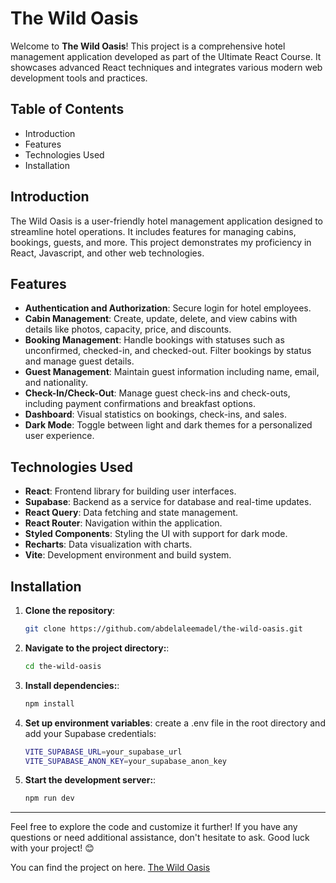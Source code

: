 # The Wild Oasis

Welcome to **The Wild Oasis**! This project is a comprehensive hotel management application developed as part of the Ultimate React Course. It showcases advanced React techniques and integrates various modern web development tools and practices.

## Table of Contents

- Introduction
- Features
- Technologies Used
- Installation

## Introduction

The Wild Oasis is a user-friendly hotel management application designed to streamline hotel operations. It includes features for managing cabins, bookings, guests, and more. This project demonstrates my proficiency in React, Javascript, and other web technologies.

## Features

- **Authentication and Authorization**: Secure login for hotel employees.
- **Cabin Management**: Create, update, delete, and view cabins with details like photos, capacity, price, and discounts.
- **Booking Management**: Handle bookings with statuses such as unconfirmed, checked-in, and checked-out. Filter bookings by status and manage guest details.
- **Guest Management**: Maintain guest information including name, email, and nationality.
- **Check-In/Check-Out**: Manage guest check-ins and check-outs, including payment confirmations and breakfast options.
- **Dashboard**: Visual statistics on bookings, check-ins, and sales.
- **Dark Mode**: Toggle between light and dark themes for a personalized user experience.

## Technologies Used

- **React**: Frontend library for building user interfaces.
- **Supabase**: Backend as a service for database and real-time updates.
- **React Query**: Data fetching and state management.
- **React Router**: Navigation within the application.
- **Styled Components**: Styling the UI with support for dark mode.
- **Recharts**: Data visualization with charts.
- **Vite**: Development environment and build system.

## Installation

1. **Clone the repository**:
   ```bash
   git clone https://github.com/abdelaleemadel/the-wild-oasis.git
   ```
2. **Navigate to the project directory:**:
   ```bash
   cd the-wild-oasis
   ```
3. **Install dependencies:**:

   ```bash
   npm install
   ```

4. **Set up environment variables**: create a .env file in the root directory and add your Supabase credentials:

   ```bash
   VITE_SUPABASE_URL=your_supabase_url
   VITE_SUPABASE_ANON_KEY=your_supabase_anon_key
   ```

5. **Start the development server:**:

   ```bash
   npm run dev
   ```

<hr/>

Feel free to explore the code and customize it further! If you have any questions or need additional assistance, don't hesitate to ask. Good luck with your project! 😊

You can find the project on here. <a href="https://the-wild-oasis-pi-topaz.vercel.app/" target="_blank"> The Wild Oasis </a>

